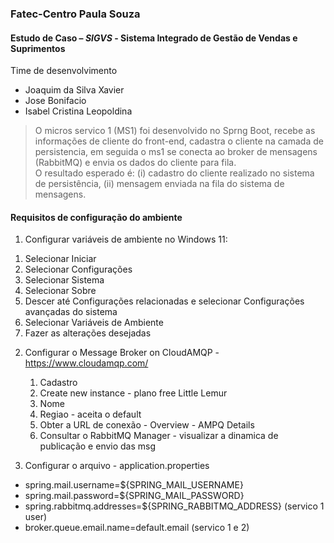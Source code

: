 ### Fatec-Centro Paula Souza
#### Estudo de Caso – _SIGVS_ - Sistema Integrado de Gestão de Vendas e Suprimentos
Time de desenvolvimento
- Joaquim da Silva Xavier
- Jose Bonifacio
- Isabel Cristina Leopoldina 
> O micros servico 1 (MS1) foi desenvolvido no Sprng Boot, recebe as informações de cliente do front-end, cadastra o cliente na camada de persistencia, em seguida o ms1 se conecta ao broker de mensagens (RabbitMQ) e envia os dados do cliente para fila.  
O resultado esperado é: (i) cadastro do cliente realizado no sistema de persistência, (ii) mensagem enviada na fila do sistema de mensagens.

#### Requisitos de configuração do ambiente
1) Configurar variáveis de ambiente no Windows 11:
1.	Selecionar Iniciar
2.	Selecionar Configurações
3.	Selecionar Sistema
4.	Selecionar Sobre
5.	Descer até Configurações relacionadas e selecionar Configurações avançadas do sistema
6.	Selecionar Variáveis de Ambiente
7.	Fazer as alterações desejadas
2) Configurar o Message Broker on CloudAMQP - https://www.cloudamqp.com/
   1. Cadastro
   2. Create new instance - plano free Little Lemur
   3. Nome
   4. Regiao - aceita o default
   5. Obter a URL de conexão - Overview - AMPQ Details
   6. Consultar o RabbitMQ Manager - visualizar a dinamica de publicação e envio das msg
    
3) Configurar o arquivo - application.properties

- spring.mail.username=${SPRING_MAIL_USERNAME}
- spring.mail.password=${SPRING_MAIL_PASSWORD}
- spring.rabbitmq.addresses=${SPRING_RABBITMQ_ADDRESS}   (servico 1 user)
- broker.queue.email.name=default.email (servico 1 e 2)

